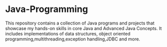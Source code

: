 # Java-Programming
This repository contains a collection of Java programs and projects that showcase my hands-on skills in core Java and Advanced Java Concepts.
It includes implementations of data structures, object oriented programming,multithreading,exception handling,JDBC and more.
